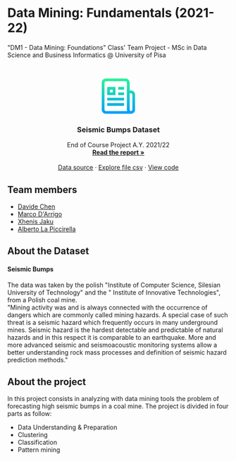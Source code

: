 # Data Mining: Fundamentals (2021-22)
"DM1 - Data Mining: Foundations" Class' Team Project - MSc in Data Science and Business Informatics @ University of Pisa

<!-- PROJECT LOGO -->
<br />
<p align="center">
  <a href="https://github.com/othneildrew/Best-README-Template">
    <img src="img/logo.png" alt="Logo" width="80" height="80">
  </a>

  <h3 align="center">Seismic Bumps Dataset</h3>

  <p align="center">
    End of Course Project A.Y. 2021/22
    <br />
    <a href="https://github.com/Grade0/DM-I/blob/main/Project%20Report.pdf"><strong>Read the report »</strong></a>
    <br />
    <br />
    <a href="https://archive-beta.ics.uci.edu/ml/datasets/seismic+bumps">Data source</a>
    ·
    <a href="https://github.com/Grade0/DM-I/blob/main/seismic-bumps.csv">Explore file csv</a>
    ·
    <a href="https://github.com/Grade0/DM-I/tree/main/python%20analysis">View code</a>
  </p>
</p>

## Team members
- [Davide Chen](https://github.com/Grade0)
- [Marco D'Arrigo](https://github.com/ghego98)
- [Xhenis Jaku](https://github.com/XhenisJaku)
- [Alberto La Piccirella](https://github.com/AlbLP)

## About the Dataset

#### Seismic Bumps

The data was taken by the polish "Institute of Computer Science, Silesian University of Technology" and the " Institute of Innovative Technologies", from a Polish coal mine.     
"Mining activity was and is always connected with the occurrence of dangers which are commonly called
mining hazards. A special case of such threat is a seismic hazard which frequently occurs in many
underground mines. Seismic hazard is the hardest detectable and predictable of natural hazards and in
this respect it is comparable to an earthquake. More and more advanced seismic and seismoacoustic
monitoring systems allow a better understanding rock mass processes and definition of seismic hazard
prediction methods." 

## About the project

In this project consists in analyzing with data mining tools the problem of forecasting high seismic bumps in a coal mine. The project is divided in four parts as follow: 

- Data Understanding & Preparation 
- Clustering
- Classification
- Pattern mining
